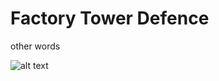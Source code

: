 # Factory Tower Defence

other words


![alt text](https://i.imgur.com/0QuGEV6.png "Logo Title Text 1")
